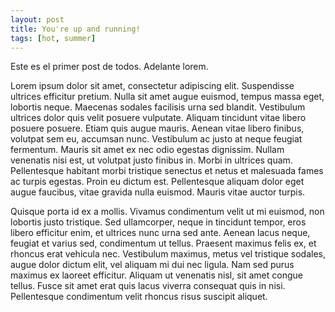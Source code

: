 ```yaml
---
layout: post
title: You're up and running!
tags: [hot, summer]
---
```


Este es el primer post de todos. Adelante lorem.

Lorem ipsum dolor sit amet, consectetur adipiscing elit. Suspendisse ultrices efficitur pretium. Nulla sit amet augue euismod, tempus massa eget, lobortis neque. Maecenas sodales facilisis urna sed blandit. Vestibulum ultrices dolor quis velit posuere vulputate. Aliquam tincidunt vitae libero posuere posuere. Etiam quis augue mauris. Aenean vitae libero finibus, volutpat sem eu, accumsan nunc. Vestibulum ac justo at neque feugiat fermentum. Mauris sit amet ex nec odio egestas dignissim. Nullam venenatis nisi est, ut volutpat justo finibus in. Morbi in ultrices quam. Pellentesque habitant morbi tristique senectus et netus et malesuada fames ac turpis egestas. Proin eu dictum est. Pellentesque aliquam dolor eget augue faucibus, vitae gravida nulla euismod. Mauris vitae auctor turpis.

Quisque porta id ex a mollis. Vivamus condimentum velit ut mi euismod, non lobortis justo tristique. Sed ullamcorper, neque in tincidunt tempor, eros libero efficitur enim, et ultrices nunc urna sed ante. Aenean lacus neque, feugiat et varius sed, condimentum ut tellus. Praesent maximus felis ex, et rhoncus erat vehicula nec. Vestibulum maximus, metus vel tristique sodales, augue dolor dictum elit, vel aliquam mi dui nec ligula. Nam sed purus maximus ex laoreet efficitur. Aliquam ut venenatis nisl, sit amet congue tellus. Fusce sit amet erat quis lacus viverra consequat quis in nisi. Pellentesque condimentum velit rhoncus risus suscipit aliquet. 